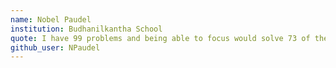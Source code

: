 ```yaml
---
name: Nobel Paudel
institution: Budhanilkantha School
quote: I have 99 problems and being able to focus would solve 73 of them
github_user: NPaudel
---
```


